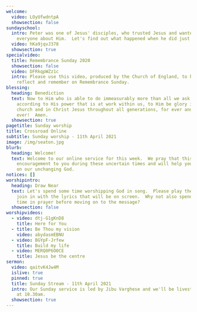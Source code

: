 ```yaml
---
welcome:
  video: LOyUfwdntpA
  showsection: false
sundayschool:
  intro: Peter was one of Jesus' disciples, who trusted Jesus and wanted to tell
    everyone about Him.  Let's find out what happened when he did just that!
  video: hKa9jqvJ378
  showsection: true
specialvideo:
  title: Remembrance Sunday 2020
  showsection: false
  video: DFRkqpWZz1c
  intro: Please use this video, produced by the Church of England, to help you
    reflect and remember on Remembrance Sunday.
blessing:
  heading: Benediction
  text: Now to Him who is able to do immeasurably more than all we ask or imagine,
    according to His power that is at work within us, to Him be glory in the
    church and in Christ Jesus throughout all generations, for ever and
    ever!  Amen.
  showsection: true
pagetitle: Sunday worship
title: Crossroad Online
subtitle: Sunday worship - 11th April 2021
image: /img/seaton.jpg
blurb:
  heading: Welcome!
  text: Welcome to our online service for this week.  We pray that this will be an
    encouragement to you during these uncertain times and will help you to focus
    on our unchanging God.
notices: []
worshipintro:
  heading: Draw Near
  text: Let's spend some time worshipping God in song.  Please play the videos and
    join in with the lyrics that will be on screen.  Why not also spend some
    time in prayer before moving on to the message?
  showsection: false
worshipvideos:
  - video: dtj-G1gKnD8
    title: Here for You
  - title: Be Thou my vision
    video: abydasmEBNU
  - video: BGYpF-Jrfew
    title: Build my life
  - video: MERQ0P6O0CE
    title: Jesus be the centre
sermon:
  video: qaitvK4Jw4M
  islive: true
  pinned: true
  title: Sunday Stream - 11th April 2021
  intro: Our Sunday service is led by Jibu Varghese and we'll be livestreaming it
    at 10.30am.
  showsection: true
---
```

